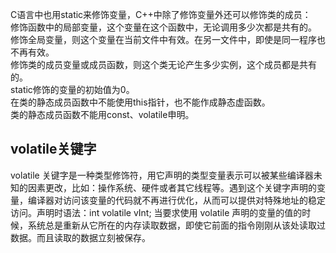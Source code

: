 C语言中也用static来修饰变量，C++中除了修饰变量外还可以修饰类的成员：  
修饰函数中的局部变量，这个变量在这个函数中，无论调用多少次都是共有的。  
修饰全局变量，则这个变量在当前文件中有效。在另一文件中，即使是同一程序也不再有效。  
修饰类的成员变量或成员函数，则这个类无论产生多少实例，这个成员都是共有的。  
static修饰的变量的初始值为0。  
在类的静态成员函数中不能使用this指针，也不能作成静态虚函数。  
类的静态成员函数不能用const、volatile申明。  

## volatile关键字
volatile 关键字是一种类型修饰符，用它声明的类型变量表示可以被某些编译器未知的因素更改，比如：操作系统、硬件或者其它线程等。遇到这个关键字声明的变量，编译器对访问该变量的代码就不再进行优化，从而可以提供对特殊地址的稳定访问。声明时语法：int volatile vInt; 当要求使用 volatile 声明的变量的值的时候，系统总是重新从它所在的内存读取数据，即使它前面的指令刚刚从该处读取过数据。而且读取的数据立刻被保存。
